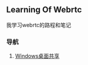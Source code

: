 ## Learning Of Webrtc

我学习webrtc的路程和笔记

### 导航
1. [Windows桌面共享](https://github.com/superlomo/LearningWebrtc.github.io/blob/gh-pages/window%E6%A1%8C%E9%9D%A2%E5%85%B1%E4%BA%AB.md)

